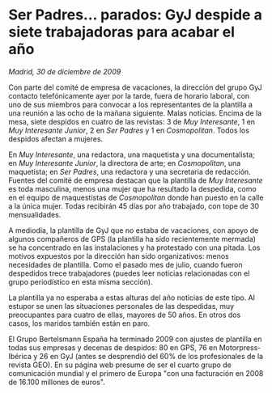 # Ser Padres… parados: GyJ despide a siete trabajadoras para acabar el año

*Madrid, 30 de diciembre de 2009*

Con parte del comité de empresa de vacaciones, la dirección del grupo GyJ contacto telefónicamente ayer por la tarde, fuera de horario laboral, con uno de sus miembros para convocar a los representantes de la plantilla a una reunión a las ocho de la mañana siguiente. Malas noticias. Encima de la mesa, siete despidos en cuatro de las revistas: 3 de *Muy Interesante*, 1 en *Muy Interesante Junior*, 2 en *Ser Padres* y 1 en *Cosmopolitan*. Todos los despidos afectan a mujeres.

En *Muy Interesante*, una redactora, una maquetista y una documentalista; en *Muy Interesante Junior*, la directora de arte; en *Cosmopolitan*, una maquetista; en *Ser Padres*, una redactora y una secretaria de redacción. Fuentes del comité de empresa destacan que la plantilla de *Muy Interesante* es toda masculina, menos una mujer que ha resultado la despedida, como en el equipo de maquestistas de *Cosmopolitan* donde han puesto en la calle a la única mujer. Todas recibirán 45 días por año trabajado, con tope de 30 mensualidades.

A mediodía, la plantilla de GyJ que no estaba de vacaciones, con apoyo de algunos compañeros de GPS (la plantilla ha sido recientemente mermada) se ha concentrado en las instalaciones y ha protestado con una pitada. Los motivos expuestos por la dirección han sido organizativos: menos necesidades de plantilla. Como el pasado mes de julio, cuando fueron despedidos trece trabajadores (puedes leer noticias relacionadas con el grupo periodístico en esta misma sección).

La plantilla ya no esperaba a estas alturas del año noticias de este tipo. Al estupor se unen las situaciones personales de las despedidas, muy preocupantes para cuatro de ellas, mayores de 50 años. En otros dos casos, los maridos también están en paro.

El Grupo Bertelsmann España ha terminado 2009 con ajustes de plantilla en todas sus empresas y decenas de despidos: 80 en GPS, 76 en Motorpress-Ibérica y 26 en GyJ (antes se desprendió del 60% de los profesionales de la revista GEO). En su página web presume de ser el cuarto grupo de comunicación mundial y el primero de Europa "con una facturación en 2008 de 16.100 millones de euros".
